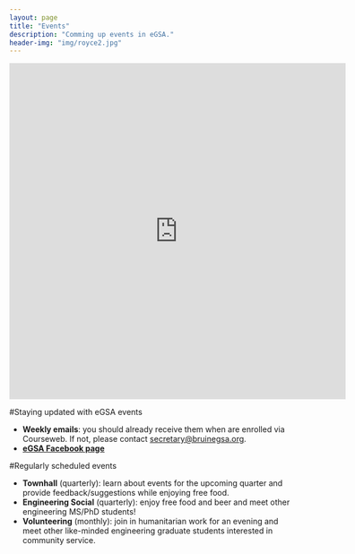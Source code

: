 ```yaml
---
layout: page
title: "Events"
description: "Comming up events in eGSA."
header-img: "img/royce2.jpg"
---
```


<iframe src="https://www.google.com/calendar/embed?src=dvtqv74a3502ftpa7s8rdmmr98%40group.calendar.google.com&ctz=America/Los_Angeles" style="border: 0" width="600" height="600" frameborder="0" scrolling="no"></iframe>


#Staying updated with eGSA events
* <b>Weekly emails</b>: you should already receive them when are enrolled via Courseweb. If not, please contact secretary@bruinegsa.org.
* <a href="https://www.facebook.com/UCLA.eGSA?fref=ts" ><b>eGSA Facebook page</b></a>


#Regularly scheduled events
* <b>Townhall</b> (quarterly): learn about events for the upcoming quarter and provide feedback/suggestions while enjoying free food.
* <b>Engineering Social</b> (quarterly): enjoy free food and beer and meet other engineering MS/PhD students!
* <b>Volunteering</b> (monthly): join in humanitarian work for an evening and meet other like-minded engineering graduate students interested in community service.

